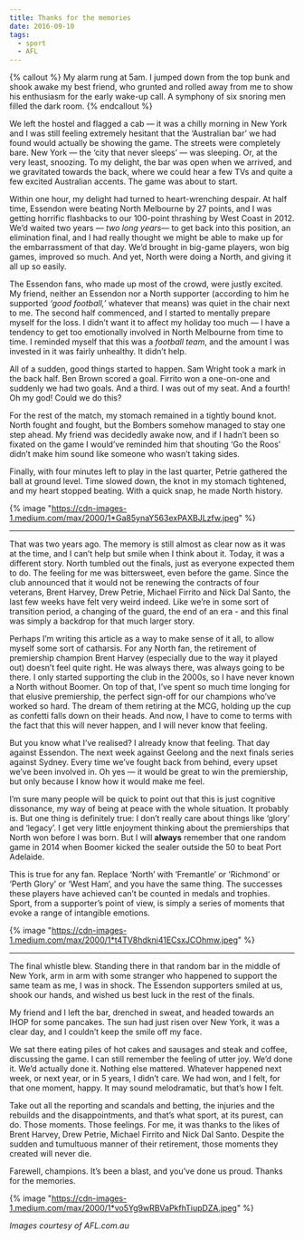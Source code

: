 ```yaml
---
title: Thanks for the memories
date: 2016-09-10
tags:
  - sport
  - AFL
---
```


{% callout %}
My alarm rung at 5am. I jumped down from the top bunk and shook awake my best friend, who grunted and rolled away from me to show his enthusiasm for the early wake-up call. A symphony of six snoring men filled the dark room.
{% endcallout %}

We left the hostel and flagged a cab — it was a chilly morning in New York and I was still feeling extremely hesitant that the ‘Australian bar’ we had found would actually be showing the game. The streets were completely bare. New York — the ‘city that never sleeps’ — was sleeping. Or, at the very least, snoozing. To my delight, the bar was open when we arrived, and we gravitated towards the back, where we could hear a few TVs and quite a few excited Australian accents. The game was about to start.

Within one hour, my delight had turned to heart-wrenching despair. At half time, Essendon were beating North Melbourne by 27 points, and I was getting horrific flashbacks to our 100-point thrashing by West Coast in 2012. We’d waited two years — *two long years*— to get back into this position, an elimination final, and I had really thought we might be able to make up for the embarrassment of that day. We’d brought in big-game players, won big games, improved so much. And yet, North were doing a North, and giving it all up so easily.

The Essendon fans, who made up most of the crowd, were justly excited. My friend, neither an Essendon nor a North supporter (according to him he supported *‘good football,’* whatever that means) was quiet in the chair next to me. The second half commenced, and I started to mentally prepare myself for the loss. I didn’t want it to affect my holiday too much — I have a tendency to get too emotionally involved in North Melbourne from time to time. I reminded myself that this was a *football team*, and the amount I was invested in it was fairly unhealthy. It didn’t help.

All of a sudden, good things started to happen. Sam Wright took a mark in the back half. Ben Brown scored a goal. Firrito won a one-on-one and suddenly we had two goals. And a third. I was out of my seat. And a fourth! Oh my god! Could we do this?

For the rest of the match, my stomach remained in a tightly bound knot. North fought and fought, but the Bombers somehow managed to stay one step ahead. My friend was decidedly awake now, and if I hadn’t been so fixated on the game I would’ve reminded him that shouting ‘Go the Roos’ didn’t make him sound like someone who wasn’t taking sides.

Finally, with four minutes left to play in the last quarter, Petrie gathered the ball at ground level. Time slowed down, the knot in my stomach tightened, and my heart stopped beating. With a quick snap, he made North history.

{% image "https://cdn-images-1.medium.com/max/2000/1*Ga85ynaY563exPAXBJLzfw.jpeg" %}

---

That was two years ago. The memory is still almost as clear now as it was at the time, and I can’t help but smile when I think about it. Today, it was a different story. North tumbled out the finals, just as everyone expected them to do. The feeling for me was bittersweet, even before the game. Since the club announced that it would not be renewing the contracts of four veterans, Brent Harvey, Drew Petrie, Michael Firrito and Nick Dal Santo, the last few weeks have felt very weird indeed. Like we’re in some sort of transition period, a changing of the guard, the end of an era - and this final was simply a backdrop for that much larger story.

Perhaps I’m writing this article as a way to make sense of it all, to allow myself some sort of catharsis. For any North fan, the retirement of premiership champion Brent Harvey (especially due to the way it played out) doesn’t feel quite right. He was always there, was always going to be there. I only started supporting the club in the 2000s, so I have never known a North without Boomer. On top of that, I’ve spent so much time longing for that elusive premiership, the perfect sign-off for our champions who’ve worked so hard. The dream of them retiring at the MCG, holding up the cup as confetti falls down on their heads. And now, I have to come to terms with the fact that this will never happen, and I will never know that feeling.

But you know what I’ve realised? I already know that feeling. That day against Essendon. The next week against Geelong and the next finals series against Sydney. Every time we’ve fought back from behind, every upset we’ve been involved in. Oh yes — it would be great to win the premiership, but only because I know how it would make me feel.

I’m sure many people will be quick to point out that this is just cognitive dissonance, my way of being at peace with the whole situation. It probably is. But one thing is definitely true: I don’t really care about things like ‘glory’ and ‘legacy’. I get very little enjoyment thinking about the premierships that North won before I was born. But I will **always** remember that one random game in 2014 when Boomer kicked the sealer outside the 50 to beat Port Adelaide.

This is true for any fan. Replace ‘North’ with ‘Fremantle’ or ‘Richmond’ or ‘Perth Glory’ or ‘West Ham’, and you have the same thing. The successes these players have achieved can’t be counted in medals and trophies. Sport, from a supporter’s point of view, is simply a series of moments that evoke a range of intangible emotions.

{% image "https://cdn-images-1.medium.com/max/2000/1*t4TV8hdkni41ECsxJCOhmw.jpeg" %}

---

The final whistle blew. Standing there in that random bar in the middle of New York, arm in arm with some stranger who happened to support the same team as me, I was in shock. The Essendon supporters smiled at us, shook our hands, and wished us best luck in the rest of the finals.

My friend and I left the bar, drenched in sweat, and headed towards an IHOP for some pancakes. The sun had just risen over New York, it was a clear day, and I couldn’t keep the smile off my face.

We sat there eating piles of hot cakes and sausages and steak and coffee, discussing the game. I can still remember the feeling of utter joy. We’d done it. We’d actually done it. Nothing else mattered. Whatever happened next week, or next year, or in 5 years, I didn’t care. We had won, and I felt, for that one moment, happy. It may sound melodramatic, but that’s how I felt.

Take out all the reporting and scandals and betting, the injuries and the rebuilds and the disappointments, and that’s what sport, at its purest, can do. Those moments. Those feelings. For me, it was thanks to the likes of Brent Harvey, Drew Petrie, Michael Firrito and Nick Dal Santo. Despite the sudden and tumultuous manner of their retirement, those moments they created will never die.

Farewell, champions. It’s been a blast, and you’ve done us proud. Thanks for the memories.

{% image "https://cdn-images-1.medium.com/max/2000/1*vo5Yg9wRBVaPkfhTiupDZA.jpeg" %}

*Images courtesy of AFL.com.au*
